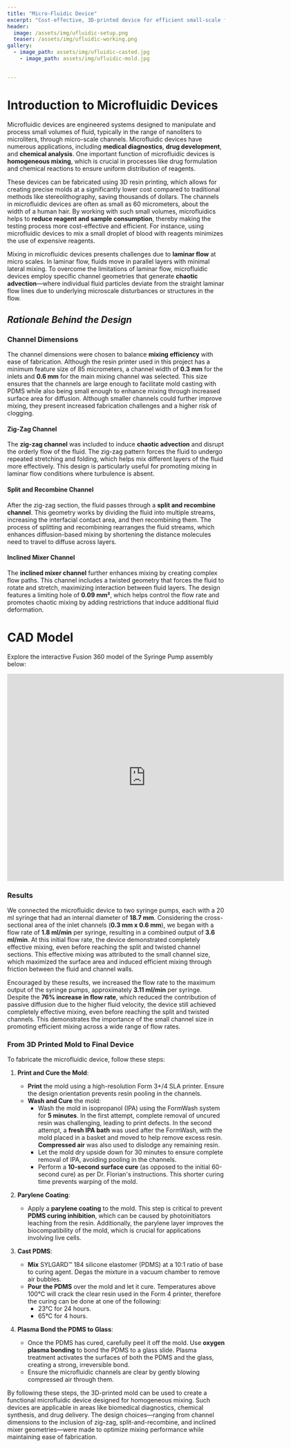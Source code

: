 ```yaml
---
title: "Micro-Fluidic Device"
excerpt: "Cost-effective, 3D-printed device for efficient small-scale fluid mixing."
header:
  image: /assets/img/ufluidic-setup.png
  teaser: /assets/img/ufluidic-working.png
gallery:
  - image_path: assets/img/ufluidic-casted.jpg
    - image_path: assets/img/ufluidic-mold.jpg

   
---
```


# Introduction to Microfluidic Devices

Microfluidic devices are engineered systems designed to manipulate and process small volumes of fluid, typically in the range of nanoliters to microliters, through micro-scale channels. Microfluidic devices have numerous applications, including **medical diagnostics**, **drug development**, and **chemical analysis**. One important function of microfluidic devices is **homogeneous mixing**, which is crucial in processes like drug formulation and chemical reactions to ensure uniform distribution of reagents.

These devices can be fabricated using  3D resin printing, which allows for creating precise molds at a significantly lower cost compared to traditional methods like stereolithography, saving thousands of dollars. The channels in microfluidic devices are often as small as 60 micrometers, about the width of a human hair. By working with such small volumes, microfluidics helps to **reduce reagent and sample consumption**, thereby making the testing process more cost-effective and efficient. For instance, using microfluidic devices to mix a small droplet of blood with reagents minimizes the use of expensive reagents.

Mixing in microfluidic devices presents challenges due to **laminar flow** at micro scales. In laminar flow, fluids move in parallel layers with minimal lateral mixing. To overcome the limitations of laminar flow, microfluidic devices employ specific channel geometries that generate **chaotic advection**—where individual fluid particles deviate from the straight laminar flow lines due to underlying microscale disturbances or structures in the flow.



## *Rationale Behind the Design*

### **Channel Dimensions**

The channel dimensions were chosen to balance **mixing efficiency** with ease of fabrication. Although the resin printer used in this project has a minimum feature size of 85 micrometers, a channel width of **0.3 mm** for the inlets and **0.6 mm** for the main mixing channel was selected. This size ensures that the channels are large enough to facilitate mold casting with PDMS while also being small enough to enhance mixing through increased surface area for diffusion. Although smaller channels could further improve mixing, they present increased fabrication challenges and a higher risk of clogging.

#### **Zig-Zag Channel**

The **zig-zag channel** was included to induce **chaotic advection** and disrupt the orderly flow of the fluid. The zig-zag pattern forces the fluid to undergo repeated stretching and folding, which helps mix different layers of the fluid more effectively. This design is particularly useful for promoting mixing in laminar flow conditions where turbulence is absent.

#### **Split and Recombine Channel**

After the zig-zag section, the fluid passes through a **split and recombine channel**. This geometry works by dividing the fluid into multiple streams, increasing the interfacial contact area, and then recombining them. The process of splitting and recombining rearranges the fluid streams, which enhances diffusion-based mixing by shortening the distance molecules need to travel to diffuse across layers.

#### **Inclined Mixer Channel**

The **inclined mixer channel** further enhances mixing by creating complex flow paths. This channel includes a twisted geometry that forces the fluid to rotate and stretch, maximizing interaction between fluid layers. The design features a limiting hole of **0.09 mm²**, which helps control the flow rate and promotes chaotic mixing by adding restrictions that induce additional fluid deformation.

# CAD Model

Explore the interactive Fusion 360 model of the Syringe Pump assembly below:
<iframe src="https://vanderbilt643.autodesk360.com/shares/public/SH286ddQT78850c0d8a4d84411c215a0cf13?mode=embed" width="640" height="480" allowfullscreen="true" webkitallowfullscreen="true" mozallowfullscreen="true"  frameborder="0"></iframe>



### **Results**

We connected the microfluidic device to two syringe pumps, each with a 20 ml syringe that had an internal diameter of **18.7 mm**. Considering the cross-sectional area of the inlet channels (**0.3 mm x 0.6 mm**), we began with a flow rate of **1.8 ml/min** per syringe, resulting in a combined output of **3.6 ml/min**. At this initial flow rate, the device demonstrated completely effective mixing, even before reaching the split and twisted channel sections. This effective mixing was attributed to the small channel size, which maximized the surface area and induced efficient mixing through friction between the fluid and channel walls.

Encouraged by these results, we increased the flow rate to the maximum output of the syringe pumps, approximately **3.11 ml/min** per syringe. Despite the **76% increase in flow rate**, which reduced the contribution of passive diffusion due to the higher fluid velocity, the device still achieved completely effective mixing, even before reaching the split and twisted channels. This demonstrates the importance of the small channel size in promoting efficient mixing across a wide range of flow rates.

### **From 3D Printed Mold to Final Device**

To fabricate the microfluidic device, follow these steps:

1. **Print and Cure the Mold**:

   - **Print** the mold using a high-resolution Form 3+/4 SLA printer. Ensure the design orientation prevents resin pooling in the channels.
   - **Wash and Cure** the mold:
     - Wash the mold in isopropanol (IPA) using the FormWash system for **5 minutes**. In the first attempt, complete removal of uncured resin was challenging, leading to print defects. In the second attempt, a **fresh IPA bath** was used after the FormWash, with the mold placed in a basket and moved to help remove excess resin. **Compressed air** was also used to dislodge any remaining resin.
     - Let the mold dry upside down for 30 minutes to ensure complete removal of IPA, avoiding pooling in the channels.
     - Perform a **10-second surface cure** (as opposed to the initial 60-second cure) as per Dr. Florian's instructions. This shorter curing time prevents warping of the mold.

2. **Parylene Coating**:

   - Apply a **parylene coating** to the mold. This step is critical to prevent **PDMS curing inhibition**, which can be caused by photoinitiators leaching from the resin. Additionally, the parylene layer improves the biocompatibility of the mold, which is crucial for applications involving live cells.

3. **Cast PDMS**:

   - **Mix** SYLGARD™ 184 silicone elastomer (PDMS) at a 10:1 ratio of base to curing agent. Degas the mixture in a vacuum chamber to remove air bubbles.
   - **Pour the PDMS** over the mold and let it cure. Temperatures above 100°C will crack the clear resin used in the Form 4 printer, therefore the curing can be done at one of the following:
     - 23°C for 24 hours.
     - 65°C for 4 hours.

4. **Plasma Bond the PDMS to Glass**:

   - Once the PDMS has cured, carefully peel it off the mold. Use **oxygen plasma bonding** to bond the PDMS to a glass slide. Plasma treatment activates the surfaces of both the PDMS and the glass, creating a strong, irreversible bond.
   - Ensure the microfluidic channels are clear by gently blowing compressed air through them.


By following these steps, the 3D-printed mold can be used to create a functional microfluidic device designed for homogeneous mixing. Such devices are applicable in areas like biomedical diagnostics, chemical synthesis, and drug delivery. The design choices—ranging from channel dimensions to the inclusion of zig-zag, split-and-recombine, and inclined mixer geometries—were made to optimize mixing performance while maintaining ease of fabrication.

